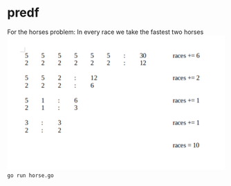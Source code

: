 # predf
For the horses problem:
In every race we take the fastest two horses
![horses illustration](horses.png)
`go run horse.go`

